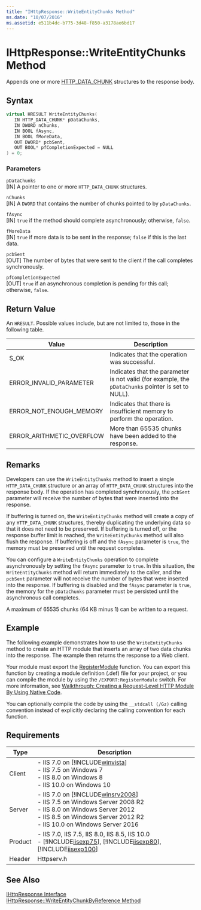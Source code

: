 ```yaml
---
title: "IHttpResponse::WriteEntityChunks Method"
ms.date: "10/07/2016"
ms.assetid: e511b4dc-b775-3d48-f850-a3178ae6bd17
---
```

# IHttpResponse::WriteEntityChunks Method
Appends one or more [HTTP_DATA_CHUNK](https://go.microsoft.com/fwlink/?LinkId=56011) structures to the response body.  
  
## Syntax  
  
```cpp  
virtual HRESULT WriteEntityChunks(  
   IN HTTP_DATA_CHUNK* pDataChunks,  
   IN DWORD nChunks,  
   IN BOOL fAsync,  
   IN BOOL fMoreData,  
   OUT DWORD* pcbSent,  
   OUT BOOL* pfCompletionExpected = NULL  
) = 0;  
```  
  
### Parameters  
 `pDataChunks`  
 [IN] A pointer to one or more `HTTP_DATA_CHUNK` structures.  
  
 `nChunks`  
 [IN] A `DWORD` that contains the number of chunks pointed to by `pDataChunks`.  
  
 `fAsync`  
 [IN] `true` if the method should complete asynchronously; otherwise, `false`.  
  
 `fMoreData`  
 [IN] `true` if more data is to be sent in the response; `false` if this is the last data.  
  
 `pcbSent`  
 [OUT] The number of bytes that were sent to the client if the call completes synchronously.  
  
 `pfCompletionExpected`  
 [OUT] `true` if an asynchronous completion is pending for this call; otherwise, `false`.  
  
## Return Value  
 An `HRESULT`. Possible values include, but are not limited to, those in the following table.  
  
|Value|Description|  
|-----------|-----------------|  
|S_OK|Indicates that the operation was successful.|  
|ERROR_INVALID_PARAMETER|Indicates that the parameter is not valid (for example, the `pDataChunks` pointer is set to NULL).|  
|ERROR_NOT_ENOUGH_MEMORY|Indicates that there is insufficient memory to perform the operation.|  
|ERROR_ARITHMETIC_OVERFLOW|More than 65535 chunks have been added to the response.|  
  
## Remarks  
 Developers can use the `WriteEntityChunks` method to insert a single `HTTP_DATA_CHUNK` structure or an array of `HTTP_DATA_CHUNK` structures into the response body. If the operation has completed synchronously, the `pcbSent` parameter will receive the number of bytes that were inserted into the response.  
  
 If buffering is turned on, the `WriteEntityChunks` method will create a copy of any `HTTP_DATA_CHUNK` structures, thereby duplicating the underlying data so that it does not need to be preserved. If buffering is turned off, or the response buffer limit is reached, the `WriteEntityChunks` method will also flush the response. If buffering is off and the `fAsync` parameter is `true`, the memory must be preserved until the request completes.  
  
 You can configure a `WriteEntityChunks` operation to complete asynchronously by setting the `fAsync` parameter to `true`. In this situation, the `WriteEntityChunks` method will return immediately to the caller, and the `pcbSent` parameter will not receive the number of bytes that were inserted into the response. If buffering is disabled and the `fAsync` parameter is `true`, the memory for the `pDataChunks` parameter must be persisted until the asynchronous call completes.  
  
 A maximum of 65535 chunks (64 KB minus 1) can be written to a request.  
  
## Example  
 The following example demonstrates how to use the `WriteEntityChunks` method to create an HTTP module that inserts an array of two data chunks into the response. The example then returns the response to a Web client.  
  
<!-- TODO: review snippet reference  [!CODE [IHttpResponseWriteEntityChunks#1](IHttpResponseWriteEntityChunks#1)]  -->  
  
 Your module must export the [RegisterModule](../../web-development-reference/native-code-api-reference/pfn-registermodule-function.md) function. You can export this function by creating a module definition (.def) file for your project, or you can compile the module by using the `/EXPORT:RegisterModule` switch. For more information, see [Walkthrough: Creating a Request-Level HTTP Module By Using Native Code](../../web-development-reference/native-code-development-overview/walkthrough-creating-a-request-level-http-module-by-using-native-code.md).  
  
 You can optionally compile the code by using the `__stdcall (/Gz)` calling convention instead of explicitly declaring the calling convention for each function.  
  
## Requirements  
  
|Type|Description|  
|----------|-----------------|  
|Client|-   IIS 7.0 on [!INCLUDE[winvista](../../wmi-provider/includes/winvista-md.md)]<br />-   IIS 7.5 on Windows 7<br />-   IIS 8.0 on Windows 8<br />-   IIS 10.0 on Windows 10|  
|Server|-   IIS 7.0 on [!INCLUDE[winsrv2008](../../wmi-provider/includes/winsrv2008-md.md)]<br />-   IIS 7.5 on Windows Server 2008 R2<br />-   IIS 8.0 on Windows Server 2012<br />-   IIS 8.5 on Windows Server 2012 R2<br />-   IIS 10.0 on Windows Server 2016|  
|Product|-   IIS 7.0, IIS 7.5, IIS 8.0, IIS 8.5, IIS 10.0<br />-   [!INCLUDE[iisexp75](../../web-development-reference/native-code-api-reference/includes/iisexp75-md.md)], [!INCLUDE[iisexp80](../../web-development-reference/native-code-api-reference/includes/iisexp80-md.md)], [!INCLUDE[iisexp100](../../web-development-reference/native-code-api-reference/includes/iisexp100-md.md)]|  
|Header|Httpserv.h|  
  
## See Also  
 [IHttpResponse Interface](../../web-development-reference/native-code-api-reference/ihttpresponse-interface.md)   
 [IHttpResponse::WriteEntityChunkByReference Method](../../web-development-reference/native-code-api-reference/ihttpresponse-writeentitychunkbyreference-method.md)
